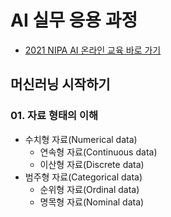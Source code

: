 # AI 실무 응용 과정

- [2021 NIPA AI 온라인 교육 바로 가기](https://2021nipa.elice.io/tracks/1329/info)

## 머신러닝 시작하기

### 01. 자료 형태의 이해
- 수치형 자료(Numerical data)
  - 연속형 자료(Continuous data)
  - 이산형 자료(Discrete data)
- 범주형 자료(Categorical data)
  - 순위형 자료(Ordinal data)
  - 명목형 자료(Nominal data)
